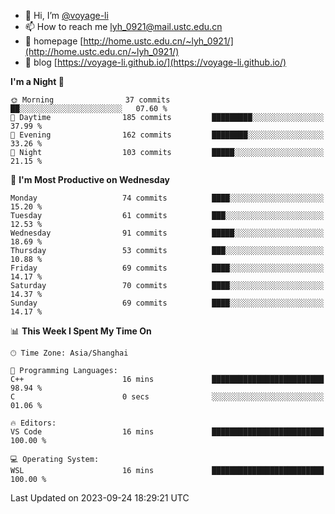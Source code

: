 - 👋 Hi, I’m [@voyage-li](https://github.com/voyage-li/)
- 📫 How to reach me [lyh_0921@mail.ustc.edu.cn](mailto:lyh_0921@mail.ustc.edu.cn)
- 👯 homepage [http://home.ustc.edu.cn/~lyh_0921/](http://home.ustc.edu.cn/~lyh_0921/)
- 🥤 blog [https://voyage-li.github.io/](https://voyage-li.github.io/)

<!--START_SECTION:waka-->
**I'm a Night 🦉** 

```text
🌞 Morning                37 commits          ██░░░░░░░░░░░░░░░░░░░░░░░   07.60 % 
🌆 Daytime                185 commits         █████████░░░░░░░░░░░░░░░░   37.99 % 
🌃 Evening                162 commits         ████████░░░░░░░░░░░░░░░░░   33.26 % 
🌙 Night                  103 commits         █████░░░░░░░░░░░░░░░░░░░░   21.15 % 
```
📅 **I'm Most Productive on Wednesday** 

```text
Monday                   74 commits          ████░░░░░░░░░░░░░░░░░░░░░   15.20 % 
Tuesday                  61 commits          ███░░░░░░░░░░░░░░░░░░░░░░   12.53 % 
Wednesday                91 commits          █████░░░░░░░░░░░░░░░░░░░░   18.69 % 
Thursday                 53 commits          ███░░░░░░░░░░░░░░░░░░░░░░   10.88 % 
Friday                   69 commits          ████░░░░░░░░░░░░░░░░░░░░░   14.17 % 
Saturday                 70 commits          ████░░░░░░░░░░░░░░░░░░░░░   14.37 % 
Sunday                   69 commits          ████░░░░░░░░░░░░░░░░░░░░░   14.17 % 
```


📊 **This Week I Spent My Time On** 

```text
🕑︎ Time Zone: Asia/Shanghai

💬 Programming Languages: 
C++                      16 mins             █████████████████████████   98.94 % 
C                        0 secs              ░░░░░░░░░░░░░░░░░░░░░░░░░   01.06 % 

🔥 Editors: 
VS Code                  16 mins             █████████████████████████   100.00 % 

💻 Operating System: 
WSL                      16 mins             █████████████████████████   100.00 % 
```


 Last Updated on 2023-09-24 18:29:21 UTC
<!--END_SECTION:waka-->